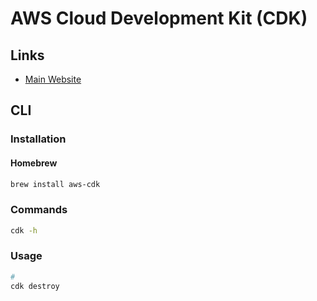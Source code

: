 # AWS Cloud Development Kit (CDK)

<!--
cdk.context.json

https://github.com/yicru/otomo/tree/main/infrastructure/cdk
-->

## Links

- [Main Website](https://aws.amazon.com/cdk)

## CLI

### Installation

#### Homebrew

```sh
brew install aws-cdk
```

### Commands

```sh
cdk -h
```

### Usage

```sh
#
cdk destroy
```
